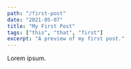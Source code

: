 ```yaml
---
path: "/first-post"
date: "2021-05-07"
title: "My First Post"
tags: ["this", "that", "first"]
excerpt: "A preview of my first post."
---
```


Lorem ipsum.
